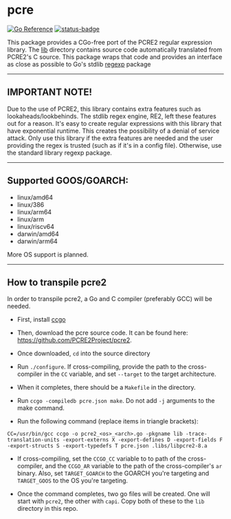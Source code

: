 # pcre

[![Go Reference](https://pkg.go.dev/badge/github.com/ando-masaki/go-pcre.svg)](https://pkg.go.dev/github.com/ando-masaki/go-pcre)
[![status-badge](https://github.com/ando-masaki/go-pcre/actions/workflows/go-tests.yml/badge.svg)](https://github.com/ando-masaki/go-pcre/actions)

This package provides a CGo-free port of the PCRE2 regular expression library. The [lib](lib) directory contains source code automatically translated from PCRE2's C source. This package wraps that code and provides an interface as close as possible to Go's stdlib [regexp](https://pkg.go.dev/regexp) package

---

## IMPORTANT NOTE!

Due to the use of PCRE2, this library contains extra features such as lookaheads/lookbehinds. The stdlib regex engine, RE2, left these features out for a reason. It's easy to create regular expressions with this library that have exponential runtime. This creates the possibility of a denial of service attack. Only use this library if the extra features are needed and the user providing the regex is trusted (such as if it's in a config file). Otherwise, use the standard library regexp package.

---

## Supported GOOS/GOARCH:

- linux/amd64
- linux/386
- linux/arm64
- linux/arm
- linux/riscv64
- darwin/amd64
- darwin/arm64

More OS support is planned.

---

## How to transpile pcre2

In order to transpile pcre2, a Go and C compiler (preferably GCC) will be needed.

- First, install [ccgo](https://pkg.go.dev/modernc.org/ccgo/v3)

- Then, download the pcre source code. It can be found here: https://github.com/PCRE2Project/pcre2.

- Once downloaded, `cd` into the source directory

- Run `./configure`. If cross-compiling, provide the path to the cross-compiler in the `CC` variable, and set `--target` to the target architecture.

- When it completes, there should be a `Makefile` in the directory.

- Run `ccgo -compiledb pcre.json make`. Do not add `-j` arguments to the make command.

- Run the following command (replace items in triangle brackets):

```shell
CC=/usr/bin/gcc ccgo -o pcre2_<os>_<arch>.go -pkgname lib -trace-translation-units -export-externs X -export-defines D -export-fields F -export-structs S -export-typedefs T pcre.json .libs/libpcre2-8.a
```

- If cross-compiling, set the `CCGO_CC` variable to to path of the cross-compiler, and the `CCGO_AR` variable to the path of the cross-compiler's `ar` binary. Also, set `TARGET_GOARCH` to the GOARCH you're targeting and `TARGET_GOOS` to the OS you're targeting.

- Once the command completes, two go files will be created. One will start with `pcre2`, the other with `capi`. Copy both of these to the `lib` directory in this repo.
